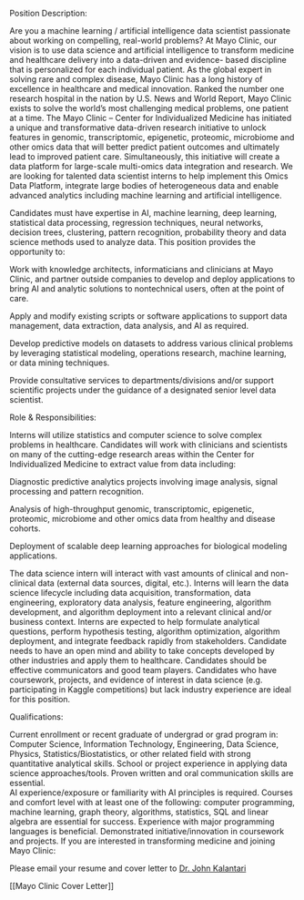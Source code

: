 Position Description:

Are you a machine learning / artificial intelligence data scientist passionate about working on compelling, real-world problems? At Mayo Clinic, our vision is to use data science and artificial intelligence to transform medicine and healthcare delivery into a data-driven and evidence- based discipline that is personalized for each individual patient. As the global expert in solving rare and complex disease, Mayo Clinic has a long history of excellence in healthcare and medical innovation. Ranked the number one research hospital in the nation by U.S. News and World Report, Mayo Clinic exists to solve the world’s most challenging medical problems, one patient at a time. The Mayo Clinic – Center for Individualized Medicine has initiated a unique and transformative data-driven research initiative to unlock features in genomic, transcriptomic, epigenetic, proteomic, microbiome and other omics data that will better predict patient outcomes and ultimately lead to improved patient care. Simultaneously, this initiative will create a data platform for large-scale multi-omics data integration and research. We are looking for talented data scientist interns to help implement this Omics Data Platform, integrate large bodies of heterogeneous data and enable advanced analytics including machine learning and artificial intelligence.

Candidates must have expertise in AI, machine learning, deep learning, statistical data processing, regression techniques, neural networks, decision trees, clustering, pattern recognition, probability theory and data science methods used to analyze data. This position provides the opportunity to:

Work with knowledge architects, informaticians and clinicians at Mayo Clinic, and partner outside companies to develop and deploy applications to bring AI and analytic solutions to nontechnical users, often at the point of care.

Apply and modify existing scripts or software applications to support data management, data extraction, data analysis, and AI as required.

Develop predictive models on datasets to address various clinical problems by leveraging statistical modeling, operations research, machine learning, or data mining techniques.

Provide consultative services to departments/divisions and/or support scientific projects under the guidance of a designated senior level data scientist.

Role & Responsibilities:

Interns will utilize statistics and computer science to solve complex problems in healthcare. Candidates will work with clinicians and scientists on many of the cutting-edge research areas within the Center for Individualized Medicine to extract value from data including:

Diagnostic predictive analytics projects involving image analysis, signal processing and pattern recognition.

Analysis of high-throughput genomic, transcriptomic, epigenetic, proteomic, microbiome and other omics data from healthy and disease cohorts.

Deployment of scalable deep learning approaches for biological modeling applications.

The data science intern will interact with vast amounts of clinical and non-clinical data (external data sources, digital, etc.). Interns will learn the data science lifecycle including data acquisition, transformation, data engineering, exploratory data analysis, feature engineering, algorithm development, and algorithm deployment into a relevant clinical and/or business context. Interns are expected to help formulate analytical questions, perform hypothesis testing, algorithm optimization, algorithm deployment, and integrate feedback rapidly from stakeholders. Candidate needs to have an open mind and ability to take concepts developed by other industries and apply them to healthcare. Candidates should be effective communicators and good team players. Candidates who have coursework, projects, and evidence of interest in data science (e.g. participating in Kaggle competitions) but lack industry experience are ideal for this position.  

Qualifications:

Current enrollment or recent graduate of undergrad or grad program in: Computer Science, Information Technology, Engineering, Data Science, Physics, Statistics/Biostatistics, or other related field with strong quantitative analytical skills. School or project experience in applying data science approaches/tools. Proven written and oral communication skills are essential.  
AI experience/exposure or familiarity with AI principles is required. Courses and comfort level with at least one of the following: computer programming, machine learning, graph theory, algorithms, statistics, SQL and linear algebra are essential for success. Experience with major programming languages is beneficial. Demonstrated initiative/innovation in coursework and projects.
If you are interested in transforming medicine and joining Mayo Clinic:

Please email your resume and cover letter to [Dr. John Kalantari](mailto:Kalantari.John@mayo.edu)

[[Mayo Clinic Cover Letter]]